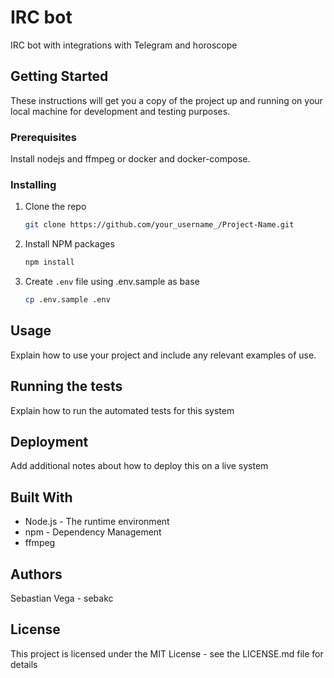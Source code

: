 # IRC bot
IRC bot with integrations with Telegram and horoscope

## Getting Started

These instructions will get you a copy of the project up and running on your local machine for development and testing purposes.

### Prerequisites
Install nodejs and ffmpeg or docker and docker-compose.

### Installing

1. Clone the repo
   ```sh
   git clone https://github.com/your_username_/Project-Name.git
   ```

2. Install NPM packages
   ```sh
   npm install
   ```
3. Create `.env` file using .env.sample as base
   ```sh
   cp .env.sample .env
   ```

## Usage
Explain how to use your project and include any relevant examples of use.

## Running the tests
Explain how to run the automated tests for this system

## Deployment
Add additional notes about how to deploy this on a live system

## Built With
- Node.js - The runtime environment
- npm - Dependency Management
- ffmpeg

## Authors
Sebastian Vega - sebakc

## License
This project is licensed under the MIT License - see the LICENSE.md file for details